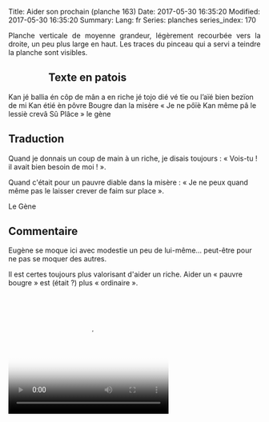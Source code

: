 Title: Aider son prochain (planche 163)
Date: 2017-05-30 16:35:20
Modified: 2017-05-30 16:35:20
Summary: 
Lang: fr
Series: planches
series_index: 170

<p style="text-align:justify;">Planche verticale de moyenne grandeur,
légèrement recourbée vers la droite, un peu plus large en haut. Les
traces du pinceau qui a servi a teindre la planche sont visibles.</p>

<figure class="image-block" style="float: left;">
  <img alt="" src="{static}/images/planche_163.png">
  <figcaption style="max-width: 319px"></figcaption>
</figure>

## Texte en patois

Kan jé ballia én côp de mân a en riche jé tojo dié vé tïe ou l’aïé
bien bezïon de mi Kan étié èn pôvre Bougre dan la misère « Je ne pôïè
Kan même pâ le lessiè crevâ Sû Plâce » le gène

## Traduction

Quand je donnais un coup de main à un riche, je disais toujours :
« Vois-tu ! il avait bien besoin de moi ! ».

Quand c'était pour un pauvre diable dans la misère : « Je ne peux
quand même pas le laisser crever de faim sur place ».

Le Gène

## Commentaire

Eugène se moque ici avec modestie un peu de lui-même… peut-être pour
ne pas se moquer des autres.

Il est certes toujours plus valorisant d'aider un riche. Aider un
« pauvre bougre » est (était ?) plus « ordinaire ».

<video width="320" height="240" controls
  poster="{static}/images/thumbnails/video_163.jpg">
  <source src="https://d1njpgd0ygatdn.cloudfront.net/video_163.mp4" type="video/mp4">
</video>
